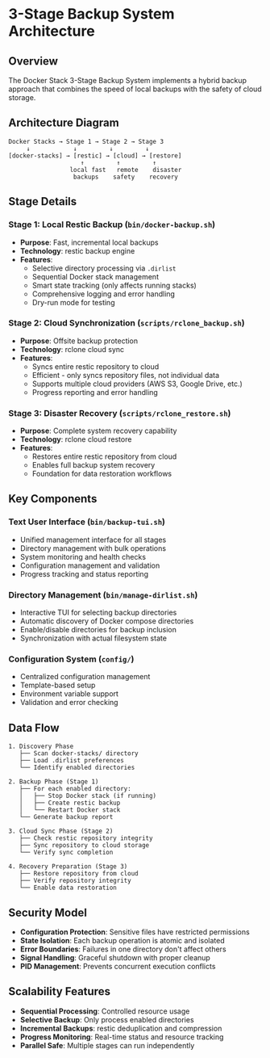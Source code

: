 # 3-Stage Backup System Architecture

## Overview

The Docker Stack 3-Stage Backup System implements a hybrid backup approach that combines the speed of local backups with the safety of cloud storage.

## Architecture Diagram

```
Docker Stacks → Stage 1 → Stage 2 → Stage 3
     ↓            ↓         ↓         ↓
[docker-stacks] → [restic] → [cloud] → [restore]
                    ↑         ↑         ↑
                 local fast   remote    disaster
                  backups    safety    recovery
```

## Stage Details

### Stage 1: Local Restic Backup (`bin/docker-backup.sh`)
- **Purpose**: Fast, incremental local backups
- **Technology**: restic backup engine
- **Features**:
  - Selective directory processing via `.dirlist`
  - Sequential Docker stack management
  - Smart state tracking (only affects running stacks)
  - Comprehensive logging and error handling
  - Dry-run mode for testing

### Stage 2: Cloud Synchronization (`scripts/rclone_backup.sh`)
- **Purpose**: Offsite backup protection
- **Technology**: rclone cloud sync
- **Features**:
  - Syncs entire restic repository to cloud
  - Efficient - only syncs repository files, not individual data
  - Supports multiple cloud providers (AWS S3, Google Drive, etc.)
  - Progress reporting and error handling

### Stage 3: Disaster Recovery (`scripts/rclone_restore.sh`)
- **Purpose**: Complete system recovery capability
- **Technology**: rclone cloud restore
- **Features**:
  - Restores entire restic repository from cloud
  - Enables full backup system recovery
  - Foundation for data restoration workflows

## Key Components

### Text User Interface (`bin/backup-tui.sh`)
- Unified management interface for all stages
- Directory management with bulk operations
- System monitoring and health checks
- Configuration management and validation
- Progress tracking and status reporting

### Directory Management (`bin/manage-dirlist.sh`)
- Interactive TUI for selecting backup directories
- Automatic discovery of Docker compose directories
- Enable/disable directories for backup inclusion
- Synchronization with actual filesystem state

### Configuration System (`config/`)
- Centralized configuration management
- Template-based setup
- Environment variable support
- Validation and error checking

## Data Flow

```
1. Discovery Phase
   ├── Scan docker-stacks/ directory
   ├── Load .dirlist preferences
   └── Identify enabled directories

2. Backup Phase (Stage 1)
   ├── For each enabled directory:
   │   ├── Stop Docker stack (if running)
   │   ├── Create restic backup
   │   └── Restart Docker stack
   └── Generate backup report

3. Cloud Sync Phase (Stage 2)
   ├── Check restic repository integrity
   ├── Sync repository to cloud storage
   └── Verify sync completion

4. Recovery Preparation (Stage 3)
   ├── Restore repository from cloud
   ├── Verify repository integrity
   └── Enable data restoration
```

## Security Model

- **Configuration Protection**: Sensitive files have restricted permissions
- **State Isolation**: Each backup operation is atomic and isolated
- **Error Boundaries**: Failures in one directory don't affect others
- **Signal Handling**: Graceful shutdown with proper cleanup
- **PID Management**: Prevents concurrent execution conflicts

## Scalability Features

- **Sequential Processing**: Controlled resource usage
- **Selective Backup**: Only process enabled directories  
- **Incremental Backups**: restic deduplication and compression
- **Progress Monitoring**: Real-time status and resource tracking
- **Parallel Safe**: Multiple stages can run independently